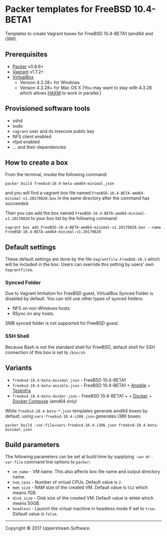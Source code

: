 # Packer templates for FreeBSD 10.4-BETA1

Templates to create Vagrant boxes for FreeBSD 10.4-BETA1 (amd64 and i386).


## Prerequisites

* [Packer][] v0.8.6+
* [Vagrant][] v1.7.2+
* [VirtualBox][]
	* Version 4.3.28+ for Windows
	* Version 4.3.28+ for Mac OS X (You may want to stay with 4.3.28 which allows [HAXM][] to work in parallel.)

[Packer]: https://www.packer.io/ "Packer by HashiCorp"
[Vagrant]: https://www.vagrantup.com/ "Vagrant"
[VirtualBox]: https://www.virtualbox.org/ "Oracle VM VirtualBox"
[HAXM]: https://software.intel.com/en-us/android/articles/intel-hardware-accelerated-execution-manager
        "Intel&reg; Hardware Accelerated Execution Manager"


## Provisioned software tools

* sshd
* sudo
* `vagrant` user and its insecure public key
* NFS client enabled
* ntpd enabled
* ... and their dependencies


## How to create a box

From the terminal, invoke the following command:

	packer build freebsd-10.4-beta-amd64-minimal.json

and you will find a vagrant box file named `FreeBSD-10.4-BETA-amd64-minimal-v1.20170820.box`
in the same directory after the command has succeeded.

Then you can add the box named `FreeBSD-10.4-BETA-amd64-minimal-v1.20170820` to your box list
by the following command:

	vagrant box add FreeBSD-10.4-BETA-amd64-minimal-v1.20170820.box --name FreeBSD-10.4-BETA-amd64-minimal-v1.20170820


## Default settings

These default settings are done by the file `Vagrantfile.FreeBSD-10.3` which will be included in the box.
Users can override this setting by users' own `Vagrantfile`s.

### Synced Folder

Due to Vagrant limitation for FreeBSD guest, VirtualBox Synced Folder is disabled by default.
You can still use other types of synced folders:

* NFS on non-Windows hosts
* RSync on any hosts.

SMB synced folder is not supported for FreeBSD guest.

### SSH Shell

Because Bash is not the standard shell for FreeBSD, default shell for SSH connection of this box
is set to `/bin/sh`.


## Variants

* `freebsd-10.4-beta-minimal.json` - FreeBSD 10.4-BETA1
* `freebsd-10.4-beta-ansible.json` - FreeBSD 10.4-BETA1 + [Ansible][] + [Testinfra][]
* `freebsd-10.4-beta-docker.json` - FreeBSD 10.4-BETA1 +  + [Docker][] + [Docker Compose][] (amd64 only)

While `freebsd-10.4-beta-*.json` templates generate amd64 boxes by default, using `vars-freebsd-10.4-i386.json`
generates i386 boxes:

    packer build -var-file=vars-freebsd-10.4-i386.json freebsd-10.4-beta-minimal.json

[Ansible]: https://www.ansible.com/ "Ansible is Simple IT Automation"
[Docker]: https://www.docker.com/ "Docker - Build, Ship and Run Any App, Anywhere"
[Docker Compose]: https://docs.docker.com/compose/ "Docker Compose - Docker Documentation"
[Testinfra]: https://testinfra.readthedocs.io/en/latest/ "Testinfra test your infrastructure &mdash; testinfra 1.6.5 documentation"


## Build parameters

The following parameters can be set at build time by supplying `-var` or `-var-file` command line options to `packer`:

* `vm_name` - VM name.  This also affects box file name and output directory name.
* `num_cpus` - Number of virtual CPUs.  Default value is `2`.
* `mem_size` - RAM size of the created VM.  Default value is `512` which means 1GB.
* `disk_size` - Disk size of the created VM.  Default value is `40960` which means 50GB.
* `headless` - Launch the virtual machine in headless mode if set to `true`.  Default value is `false`.


- - -

Copyright &copy; 2017 Upperstream Software.

